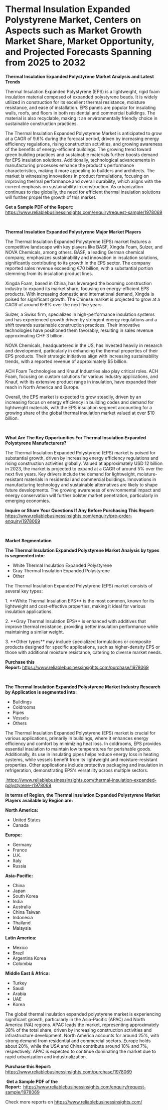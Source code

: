 <p><h1>Thermal Insulation Expanded Polystyrene Market, Centers on Aspects such as Market Growth Market Share, Market Opportunity, and Projected Forecasts Spanning from 2025 to 2032</h1></p><p><strong>Thermal Insulation Expanded Polystyrene Market Analysis and Latest Trends</strong></p>
<p><p>Thermal Insulation Expanded Polystyrene (EPS) is a lightweight, rigid foam insulation material composed of expanded polystyrene beads. It is widely utilized in construction for its excellent thermal resistance, moisture resistance, and ease of installation. EPS panels are popular for insulating walls, roofs, and floors in both residential and commercial buildings. The material is also recyclable, making it an environmentally friendly choice in sustainable construction practices.</p><p>The Thermal Insulation Expanded Polystyrene Market is anticipated to grow at a CAGR of 9.6% during the forecast period, driven by increasing energy efficiency regulations, rising construction activities, and growing awareness of the benefits of energy-efficient buildings. The growing trend toward green building practices and sustainable materials further boosts demand for EPS insulation solutions. Additionally, technological advancements in manufacturing processes enhance the product's performance characteristics, making it more appealing to builders and architects. The market is witnessing innovations in product formulations, focusing on improving thermal performance and overall durability, which aligns with the current emphasis on sustainability in construction. As urbanization continues to rise globally, the need for efficient thermal insulation solutions will further propel the growth of this market.</p></p>
<p><strong>Get a Sample PDF of the Report:&nbsp;</strong> <a href="https://www.reliablebusinessinsights.com/enquiry/request-sample/1978069?utm_campaign=2201&utm_medium=2&utm_source=Github&utm_content=ia&utm_term=04022025&utm_id=thermal-insulation-expanded-polystyrene">https://www.reliablebusinessinsights.com/enquiry/request-sample/1978069</a></p>
<p>&nbsp;</p>
<p><strong>Thermal Insulation Expanded Polystyrene Major Market Players</strong></p>
<p><p>The Thermal Insulation Expanded Polystyrene (EPS) market features a competitive landscape with key players like BASF, Xingda Foam, Sulzer, and NOVA Chemicals, among others. BASF, a leading German chemical company, emphasizes sustainability and innovation in insulation solutions, significantly contributing to its growth in the EPS sector. The company reported sales revenue exceeding €70 billion, with a substantial portion stemming from its insulation product lines.</p><p>Xingda Foam, based in China, has leveraged the booming construction industry to expand its market share, focusing on energy-efficient EPS products. With increasing domestic and international demand, Xingda is poised for significant growth. The Chinese market is projected to grow at a CAGR of around 6-8% over the next five years.</p><p>Sulzer, a Swiss firm, specializes in high-performance insulation systems and has experienced growth driven by stringent energy regulations and a shift towards sustainable construction practices. Their innovative technologies have positioned them favorably, resulting in sales revenue approximating CHF 3 billion.</p><p>NOVA Chemicals, headquartered in the US, has invested heavily in research and development, particularly in enhancing the thermal properties of their EPS products. Their strategic initiatives align with increasing sustainability trends, with a reported revenue of approximately $5 billion.</p><p>ACH Foam Technologies and Knauf Industries also play critical roles. ACH Foam, focusing on custom solutions for various industry applications, and Knauf, with its extensive product range in insulation, have expanded their reach in North America and Europe. </p><p>Overall, the EPS market is expected to grow steadily, driven by an increasing focus on energy efficiency in building codes and demand for lightweight materials, with the EPS insulation segment accounting for a growing share of the global thermal insulation market valued at over $10 billion.</p></p>
<p>&nbsp;</p>
<p><strong>What Are The Key Opportunities For Thermal Insulation Expanded Polystyrene Manufacturers?</strong></p>
<p><p>The Thermal Insulation Expanded Polystyrene (EPS) market is poised for substantial growth, driven by increasing energy efficiency regulations and rising construction activities globally. Valued at approximately USD 12 billion in 2023, the market is projected to expand at a CAGR of around 5% over the next five years. Key drivers include the demand for lightweight, moisture-resistant materials in residential and commercial buildings. Innovations in manufacturing technology and sustainable alternatives are likely to shape future developments. The growing awareness of environmental impact and energy conservation will further bolster market penetration, particularly in emerging economies.</p></p>
<p><strong>Inquire or Share Your Questions If Any Before Purchasing This Report:</strong> <a href="https://www.reliablebusinessinsights.com/enquiry/pre-order-enquiry/1978069?utm_campaign=2201&utm_medium=2&utm_source=Github&utm_content=ia&utm_term=04022025&utm_id=thermal-insulation-expanded-polystyrene">https://www.reliablebusinessinsights.com/enquiry/pre-order-enquiry/1978069</a></p>
<p>&nbsp;</p>
<p><strong>Market Segmentation</strong></p>
<p><strong>The Thermal Insulation Expanded Polystyrene Market Analysis by types is segmented into:</strong></p>
<p><ul><li>White Thermal Insulation Expanded Polystyrene</li><li>Gray Thermal Insulation Expanded Polystyrene</li><li>Other</li></ul></p>
<p><p>The Thermal Insulation Expanded Polystyrene (EPS) market consists of several key types: </p><p>1. **White Thermal Insulation EPS** is the most common, known for its lightweight and cost-effective properties, making it ideal for various insulation applications. </p><p>2. **Gray Thermal Insulation EPS** is enhanced with additives that improve thermal resistance, providing better insulation performance while maintaining a similar weight.</p><p>3. **Other types** may include specialized formulations or composite products designed for specific applications, such as higher-density EPS or those with additional moisture resistance, catering to diverse market needs.</p></p>
<p><strong>Purchase this Report:&nbsp;</strong><a href="https://www.reliablebusinessinsights.com/purchase/1978069?utm_campaign=2201&utm_medium=2&utm_source=Github&utm_content=ia&utm_term=04022025&utm_id=thermal-insulation-expanded-polystyrene">https://www.reliablebusinessinsights.com/purchase/1978069</a></p>
<p>&nbsp;</p>
<p><strong>The Thermal Insulation Expanded Polystyrene Market Industry Research by Application is segmented into:</strong></p>
<p><ul><li>Buildings</li><li>Coldrooms</li><li>Pipes</li><li>Vessels</li><li>Others</li></ul></p>
<p><p>The Thermal Insulation Expanded Polystyrene (EPS) market is crucial for various applications, primarily in buildings, where it enhances energy efficiency and comfort by minimizing heat loss. In coldrooms, EPS provides essential insulation to maintain low temperatures for perishable goods. Additionally, its use in insulating pipes helps reduce energy loss in heating systems, while vessels benefit from its lightweight and moisture-resistant properties. Other applications include protective packaging and insulation in refrigeration, demonstrating EPS's versatility across multiple sectors.</p></p>
<p><a href="https://www.reliablebusinessinsights.com/thermal-insulation-expanded-polystyrene-r1978069?utm_campaign=2201&utm_medium=2&utm_source=Github&utm_content=ia&utm_term=04022025&utm_id=thermal-insulation-expanded-polystyrene">&nbsp;https://www.reliablebusinessinsights.com/thermal-insulation-expanded-polystyrene-r1978069</a></p>
<p><strong>In terms of Region, the Thermal Insulation Expanded Polystyrene Market Players available by Region are:</strong></p>
<p>
    <p> <strong> North America: </strong>
        <ul>
            <li>United States</li>
            <li>Canada</li>
        </ul>
        </p> 
    <p> <strong> Europe: </strong>
        <ul>
            <li>Germany</li>
            <li>France</li>
            <li>U.K.</li>
            <li>Italy</li>
            <li>Russia</li>
        </ul>
        </p> 
    <p> <strong> Asia-Pacific: </strong>
        <ul>
            <li>China</li>
            <li>Japan</li>
            <li>South Korea</li>
            <li>India</li>
            <li>Australia</li>
            <li>China Taiwan</li>
            <li>Indonesia</li>
            <li>Thailand</li>
            <li>Malaysia</li>
        </ul>
        </p> 
    <p> <strong> Latin America: </strong>
        <ul>
            <li>Mexico</li>
            <li>Brazil</li>
            <li>Argentina Korea</li>
            <li>Colombia</li>
        </ul>
        </p> 
    <p> <strong> Middle East & Africa: </strong>
        <ul>
            <li>Turkey</li>
            <li>Saudi</li>
            <li>Arabia</li>
            <li>UAE</li>
            <li>Korea</li>
        </ul>
    </p>
    </p>
<p><p>The global thermal insulation expanded polystyrene market is experiencing significant growth, particularly in the Asia-Pacific (APAC) and North America (NA) regions. APAC leads the market, representing approximately 38% of the total share, driven by increasing construction activities and infrastructure development. North America accounts for around 25%, with strong demand from residential and commercial sectors. Europe holds about 20%, while the USA and China contribute around 10% and 7%, respectively. APAC is expected to continue dominating the market due to rapid urbanization and industrialization.</p></p>
<p><strong>Purchase this Report: </strong><a href="https://www.reliablebusinessinsights.com/purchase/1978069?utm_campaign=2201&utm_medium=2&utm_source=Github&utm_content=ia&utm_term=04022025&utm_id=thermal-insulation-expanded-polystyrene">https://www.reliablebusinessinsights.com/purchase/1978069</a></p>
<p>&nbsp;<strong>Get a Sample PDF of the Report:&nbsp;&nbsp;</strong><a href="https://www.reliablebusinessinsights.com/enquiry/request-sample/1978069?utm_campaign=2201&utm_medium=2&utm_source=Github&utm_content=ia&utm_term=04022025&utm_id=thermal-insulation-expanded-polystyrene">https://www.reliablebusinessinsights.com/enquiry/request-sample/1978069</a></p>
<p><strong></strong></p>
<p>Check more reports on <a href="https://www.reliablebusinessinsights.com/?utm_campaign=2201&utm_medium=2&utm_source=Github&utm_content=ia&utm_term=04022025&utm_id=thermal-insulation-expanded-polystyrene">https://www.reliablebusinessinsights.com/</a></p>